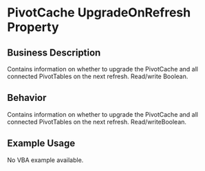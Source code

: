 # PivotCache UpgradeOnRefresh Property

## Business Description
Contains information on whether to upgrade the PivotCache and all connected PivotTables on the next refresh. Read/write Boolean.

## Behavior
Contains information on whether to upgrade the PivotCache and all connected PivotTables on the next refresh. Read/writeBoolean.

## Example Usage
No VBA example available.